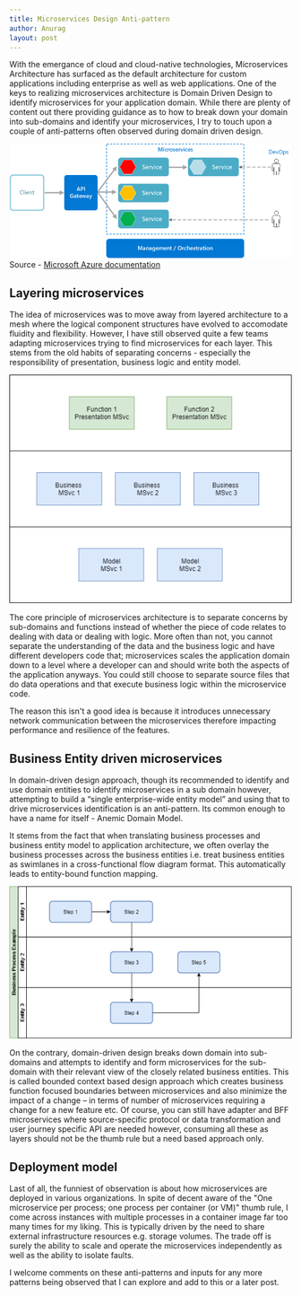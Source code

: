 ```yaml
---
title: Microservices Design Anti-pattern
author: Anurag
layout: post
---
```

With the emergance of cloud and cloud-native technologies, Microservices Architecture has surfaced as the default architecture for custom applications including enterprise as well as web applications. One of the keys to realizing microservices architecture is Domain Driven Design to identify microservices for your application domain. While there are plenty of content out there providing guidance as to how to break down your domain into sub-domains and identify your microservices, I try to touch upon a couple of anti-patterns often observed during domain driven design.

![Microservices](/resources/microservices-logical.png) 
Source - [Microsoft Azure documentation](https://docs.microsoft.com/en-us/azure/architecture/guide/architecture-styles/microservices)

## Layering microservices

The idea of microservices was to move away from layered architecture to a mesh where the logical component structures have evolved to accomodate fluidity and flexibility. However, I have still observed quite a few teams adapting microservices trying to find microservices for each layer. This stems from the old habits of separating concerns - especially the responsibility of presentation, business logic and entity model.

![Microservices Layers](/resources/blog-microservices.png)

The core principle of microservices architecture is to separate concerns by sub-domains and functions instead of whether the piece of code relates to dealing with data or dealing with logic. More often than not, you cannot separate the understanding of the data and the business logic and have different developers code that; microservices scales the application domain down to a level where a developer can and should write both the aspects of the application anyways. You could still choose to separate source files that do data operations and that execute business logic within the microservice code.

The reason this isn't a good idea is because it introduces unnecessary network communication between the microservices therefore impacting performance and resilience of the features. 

## Business Entity driven microservices
In domain-driven design approach, though its recommended to identify and use domain entities to identify microservices in a sub domain however, attempting to build a “single enterprise-wide entity model” and using that to drive microservices identification is an anti-pattern. Its common enough to have a name for itself - Anemic Domain Model. 

It stems from the fact that when translating business processes and business entity model to application architecture, we often overlay the business processes across the business entities i.e. treat business entities as swimlanes in a cross-functional flow diagram format. This automatically leads to entity-bound function mapping. 

![Entity driven model](/resources/blog-process.png)

On the contrary, domain-driven design breaks down domain into sub-domains and attempts to identify and form microservices for the sub-domain with their relevant view of the closely related business entities. This is called bounded context based design approach which creates business function focused boundaries between microservices and also minimize the impact of a change – in terms of number of microservices requiring a change for a new feature etc. Of course, you can still have adapter and BFF microservices where source-specific protocol or data transformation and user journey specific API are needed however, consuming all these as layers should not be the thumb rule but a need based approach only.

## Deployment model
Last of all, the funniest of observation is about how microservices are deployed in various organizations. In spite of decent aware of the "One microservice per process; one process per container (or VM)" thumb rule, I come across instances with multiple processes in a container image far too many times for my liking. This is typically driven by the need to share external infrastructure resources e.g. storage volumes. The trade off is surely the ability to scale and operate the microservices independently as well as the ability to isolate faults.

I welcome comments on these anti-patterns and inputs for any more patterns being observed that I can explore and add to this or a later post.